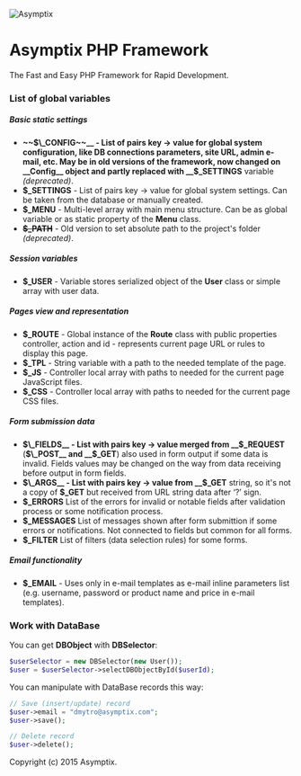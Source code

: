 ![Asymptix](https://media.licdn.com/media/AAEAAQAAAAAAAAK-AAAAJDVhMDMzNDIxLWMzOTktNDhhNS04YWFjLWZmMjQ0Mzc1NDE4Ng.png)

# Asymptix PHP Framework
The Fast and Easy PHP Framework for Rapid Development.

### List of global variables

##### Basic static settings
* __~~$\_CONFIG~~__ - List of pairs key → value for global system configuration, like DB connections parameters, site URL, admin e-mail, etc. May be in old versions of the framework, now changed on __Config__ object and partly replaced with __$\_SETTINGS__ variable _(deprecated)_.
* __$\_SETTINGS__ -	List of pairs key → value for global system settings. Can be taken from the database or manually created.
* __$\_MENU__ -	Multi-level array with main menu structure. Can be as global variable or as static property of the __Menu__ class.
* __~~$\_PATH~~__ -	Old version to set absolute path to the project's folder _(deprecated)_.

##### Session variables
* __$\_USER__ - Variable stores serialized object of the __User__ class or simple array with user data.

##### Pages view and representation
* __$\_ROUTE__ - Global instance of the __Route__ class with public properties controller, action and id - represents current page URL or rules to display this page.
* __$\_TPL__	- String variable with a path to the needed template of the page.
* __$\_JS__ - Controller local array with paths to needed for the current page JavaScript files.
* __$\_CSS__	- Controller local array with paths to needed for the current page CSS files.

##### Form submission data
* __$\_FIELDS__ - List with pairs key → value merged from __$\_REQUEST__ (__$\_POST__ and __$\_GET__) also used in form output if some data is invalid. Fields values may be changed on the way from data receiving before output in form fields.
* __$\_ARGS__ -	List with pairs key → value from __$\_GET__ string, so it's not a copy of __$\_GET__ but received from URL string data after ‘?’ sign.
* __$\_ERRORS__	List of the errors for invalid or notable fields after validation process or some notification process.
* __$\_MESSAGES__	List of messages shown after form submittion if some errors or notifications. Not connected to fields but common for all forms.
* __$\_FILTER__	List of filters (data selection rules) for some forms.

##### Email functionality
* __$\_EMAIL__ - Uses only in e-mail templates as e-mail inline parameters list (e.g. username, password or product name and price in e-mail templates).

### Work with DataBase

You can get __DBObject__ with __DBSelector__:

```php
$userSelector = new DBSelector(new User());
$user = $userSelector->selectDBObjectById($userId);
```

You can manipulate with DataBase records this way:

```php
// Save (insert/update) record
$user->email = "dmytro@asymptix.com";
$user->save();

// Delete record
$user->delete();
```

Copyright (c) 2015 Asymptix.
